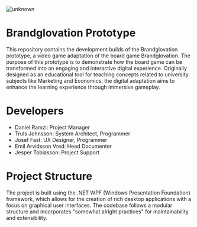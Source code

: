 
![unknown](https://user-images.githubusercontent.com/96529754/171605014-9ab97dac-d9e8-4d82-9ecc-d0850d37b59f.png)

# Brandglovation Prototype

This repository contains the development builds of the Brandglovation prototype, a video game adaptation of the board game Brandglovation. The purpose of this prototype is to demonstrate how the board game can be transformed into an engaging and interactive digital experience. Originally designed as an educational tool for teaching concepts related to university subjects like Marketing and Economics, the digital adaptation aims to enhance the learning experience through immersive gameplay.

# Developers
* Daniel Ramzi: Project Manager
* Truls Johnsson: System Architect, Programmer
* Josef Fast: UX Designer, Programmer
* Emil Arvidsson Vred: Head Documenter
* Jesper Tobiasson: Project Support

# Project Structure

The project is built using the .NET WPF (Windows Presentation Foundation) framework, which allows for the creation of rich desktop applications with a focus on graphical user interfaces. The codebase follows a modular structure and incorporates "somewhat alright practices" for maintainability and extensibility.
